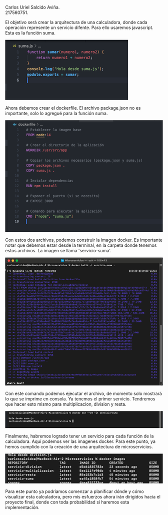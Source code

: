 Carlos Uriel Salcido Aviña.  
217560751.  

El objetivo será crear la arquitectura de una calculadora, donde cada operación represente un servicio difente. Para ello usaremos javascript. Esta es la función suma.

![Alt text](image-4.png)

Ahora debemos crear el dockerfile. El archivo package.json no es importante, solo lo agregué para la función suma.

![Alt text](image-1.png)

Con estos dos archivos, podemos construir la imagen docker. Es importante notar que debemos estar desde la terminal, en la carpeta donde tenemos estos archivos. La imagen se llama 'servicio-suma'.

![Alt text](image-3.png)

Con este comando podemos ejecutar el archivo, de momento solo mostrará lo que se imprime en consola. Ya tenemos el primer servicio. Tendremos que hacer esto mismo para multiplicacion, division y resta.

![Alt text](image.png)

Finalmente, habremos logrado tener un servicio para cada función de la calculadora. Aquí podemos ver las imagenes docker. Para este punto, ya hemos cumplido con la creación de una arquitectura de microservicios.

![Alt text](image-2.png)

Para este punto ya podríamos comenzar a planificar dónde y cómo visualizar esta calculadora, pero mis esfuerzos ahora irán dirigidos hacia el proyecto final, donde con toda probabilidad sí haremos esta implementación.
